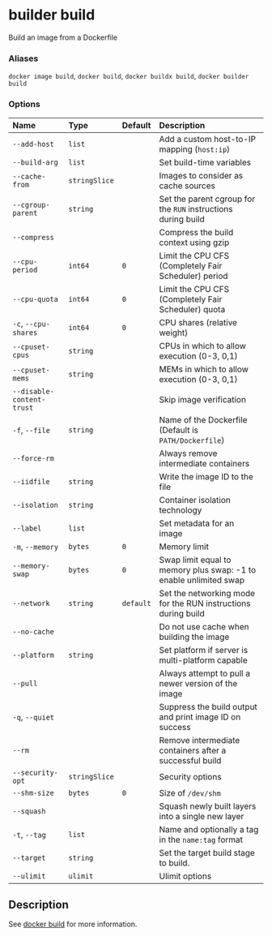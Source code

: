# builder build

<!---MARKER_GEN_START-->
Build an image from a Dockerfile

### Aliases

`docker image build`, `docker build`, `docker buildx build`, `docker builder build`

### Options

| Name                      | Type          | Default   | Description                                                       |
|:--------------------------|:--------------|:----------|:------------------------------------------------------------------|
| `--add-host`              | `list`        |           | Add a custom host-to-IP mapping (`host:ip`)                       |
| `--build-arg`             | `list`        |           | Set build-time variables                                          |
| `--cache-from`            | `stringSlice` |           | Images to consider as cache sources                               |
| `--cgroup-parent`         | `string`      |           | Set the parent cgroup for the `RUN` instructions during build     |
| `--compress`              |               |           | Compress the build context using gzip                             |
| `--cpu-period`            | `int64`       | `0`       | Limit the CPU CFS (Completely Fair Scheduler) period              |
| `--cpu-quota`             | `int64`       | `0`       | Limit the CPU CFS (Completely Fair Scheduler) quota               |
| `-c`, `--cpu-shares`      | `int64`       | `0`       | CPU shares (relative weight)                                      |
| `--cpuset-cpus`           | `string`      |           | CPUs in which to allow execution (0-3, 0,1)                       |
| `--cpuset-mems`           | `string`      |           | MEMs in which to allow execution (0-3, 0,1)                       |
| `--disable-content-trust` |               |           | Skip image verification                                           |
| `-f`, `--file`            | `string`      |           | Name of the Dockerfile (Default is `PATH/Dockerfile`)             |
| `--force-rm`              |               |           | Always remove intermediate containers                             |
| `--iidfile`               | `string`      |           | Write the image ID to the file                                    |
| `--isolation`             | `string`      |           | Container isolation technology                                    |
| `--label`                 | `list`        |           | Set metadata for an image                                         |
| `-m`, `--memory`          | `bytes`       | `0`       | Memory limit                                                      |
| `--memory-swap`           | `bytes`       | `0`       | Swap limit equal to memory plus swap: -1 to enable unlimited swap |
| `--network`               | `string`      | `default` | Set the networking mode for the RUN instructions during build     |
| `--no-cache`              |               |           | Do not use cache when building the image                          |
| `--platform`              | `string`      |           | Set platform if server is multi-platform capable                  |
| `--pull`                  |               |           | Always attempt to pull a newer version of the image               |
| `-q`, `--quiet`           |               |           | Suppress the build output and print image ID on success           |
| `--rm`                    |               |           | Remove intermediate containers after a successful build           |
| `--security-opt`          | `stringSlice` |           | Security options                                                  |
| `--shm-size`              | `bytes`       | `0`       | Size of `/dev/shm`                                                |
| `--squash`                |               |           | Squash newly built layers into a single new layer                 |
| `-t`, `--tag`             | `list`        |           | Name and optionally a tag in the `name:tag` format                |
| `--target`                | `string`      |           | Set the target build stage to build.                              |
| `--ulimit`                | `ulimit`      |           | Ulimit options                                                    |


<!---MARKER_GEN_END-->

## Description

See [docker build](image_build.md) for more information.
